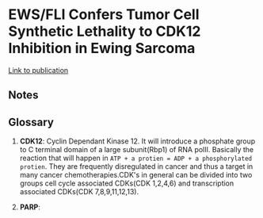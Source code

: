 # EWS/FLI Confers Tumor Cell Synthetic Lethality to CDK12 Inhibition in Ewing Sarcoma

[Link to publication](https://doi.org/10.1016/j.ccell.2017.12.009)

## Notes

## Glossary

1. **CDK12**: Cyclin Dependant Kinase 12. It will introduce a phosphate group to C terminal domain of a large subunit(Rbp1) of RNA polII. Basically the reaction that will happen in `ATP + a protien = ADP + a phosphorylated protien`. They are frequently disregulated in cancer and thus a target in many cancer chemotherapies.CDK's in general can be divided into two groups cell cycle associated CDKs(CDK 1,2,4,6) and transcription associated CDKs(CDK 7,8,9,11,12,13).

2. **PARP**: 

